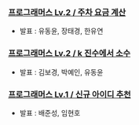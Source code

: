 ### [프로그래머스 Lv.2 / 주차 요금 계산](https://school.programmers.co.kr/learn/courses/30/lessons/92341?language=java)
- 발표 : 유동윤, 장태경, 한유연
### [프로그래머스 Lv.2 / k 진수에서 소수](https://school.programmers.co.kr/learn/courses/30/lessons/92335)
- 발표 : 김보경, 박예인, 유동윤
### [프로그래머스 Lv.1 / 신규 아이디 추천](https://school.programmers.co.kr/learn/courses/30/lessons/72410)
- 발표 : 배준성, 임현호
